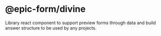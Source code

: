 # @epic-form/divine

Library react component to support preview forms through data and build answer structure to be used by any projects.
